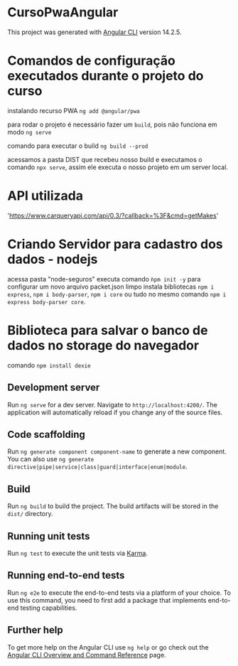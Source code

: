# CursoPwaAngular

This project was generated with [Angular CLI](https://github.com/angular/angular-cli) version 14.2.5.

# Comandos de configuração executados durante o projeto do curso

instalando recurso PWA `ng add @angular/pwa`

para rodar o projeto é necessário fazer um `build`, pois não funciona em modo `ng serve`

comando para executar o build `ng build --prod`

acessamos a pasta DIST que recebeu nosso build e executamos o comando `npx serve`, assim ele executa o nosso projeto em um server local.

# API utilizada
'https://www.carqueryapi.com/api/0.3/?callback=%3F&cmd=getMakes'

# Criando Servidor para cadastro dos dados - nodejs
acessa pasta "node-seguros" executa comando `ǹpm init -y` para configurar um novo arquivo packet.json limpo
instala bibliotecas `npm i express`, `npm i body-parser`, `npm i core`
ou tudo no mesmo comando `npm i express body-parser core`.

# Biblioteca para salvar o banco de dados no storage do navegador
comando `npm install dexie`




## Development server

Run `ng serve` for a dev server. Navigate to `http://localhost:4200/`. The application will automatically reload if you change any of the source files.

## Code scaffolding

Run `ng generate component component-name` to generate a new component. You can also use `ng generate directive|pipe|service|class|guard|interface|enum|module`.

## Build

Run `ng build` to build the project. The build artifacts will be stored in the `dist/` directory.

## Running unit tests

Run `ng test` to execute the unit tests via [Karma](https://karma-runner.github.io).

## Running end-to-end tests

Run `ng e2e` to execute the end-to-end tests via a platform of your choice. To use this command, you need to first add a package that implements end-to-end testing capabilities.

## Further help

To get more help on the Angular CLI use `ng help` or go check out the [Angular CLI Overview and Command Reference](https://angular.io/cli) page.



